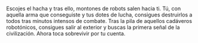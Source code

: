 Escojes el hacha y tras ello, montones de robots salen hacia ti. Tú, con aquella arma que conseguiste y tus dotes de lucha, consigues destruirlos a todos tras minutos intensos de combate. Tras la pila de aquellos cadáveros robotónicos, consigues salir al exterior y buscas la primera señal de la civilización. Ahora toca sobrevivir por tu cuenta.
